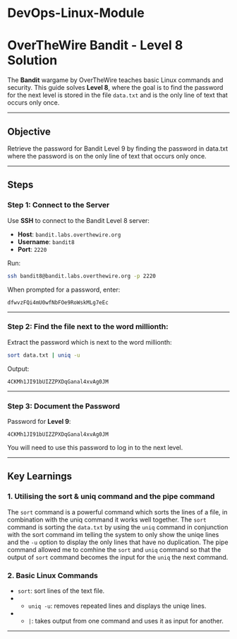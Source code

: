 # DevOps-Linux-Module

# OverTheWire Bandit - Level 8 Solution

The **Bandit** wargame by OverTheWire teaches basic Linux commands and security. This guide solves **Level 8**, where the goal is to find the password for the next level is stored in the file `data.txt` and is the only line of text that occurs only once.

---

## Objective
Retrieve the password for Bandit Level 9 by finding the password in data.txt where the password is on the only line of text that occurs only once.

---

## Steps

### Step 1: Connect to the Server
Use **SSH** to connect to the Bandit Level 8 server:
- **Host**: `bandit.labs.overthewire.org`
- **Username**: `bandit8`
- **Port**: `2220`

Run:
```bash
ssh bandit8@bandit.labs.overthewire.org -p 2220
```

When prompted for a password, enter:
```
dfwvzFQi4mU0wfNbFOe9RoWskMLg7eEc
```

---

### Step 2: Find the file next to the word millionth:
Extract the password which is next to the word millionth:
```bash
sort data.txt | uniq -u
```

Output:
```
4CKMh1JI91bUIZZPXDqGanal4xvAg0JM
```

---

### Step 3: Document the Password
Password for **Level 9**:
```
4CKMh1JI91bUIZZPXDqGanal4xvAg0JM
```

You will need to use this password to log in to the next level.

---

## Key Learnings
### 1. **Utilising the sort & uniq command and the pipe command**
The `sort` command is a powerful command which sorts the lines of a file, in combination with the uniq command it works well together. The `sort` command is sorting the `data.txt` by using the `uniq` command in conjunction with the sort command im telling the system to only show the uniqe lines and the `-u` option to display the only lines that have no duplication. The pipe command allowed me to comhine the `sort` and `uniq` command so that the output of `sort` command becomes the input for the `uniq` the next command.


### 2. **Basic Linux Commands**
- `sort`: sort lines of the text file.
- - `uniq -u`: removes repeated lines and displays the uniqe lines.
- - `|`: takes output from one command and uses it as input for another.
---
